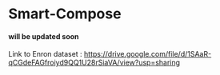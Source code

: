 # Smart-Compose
#### will be updated soon
Link to Enron dataset : https://drive.google.com/file/d/1SAaR-qCGdeFAGfroiyd9QQ1U28rSiaVA/view?usp=sharing
